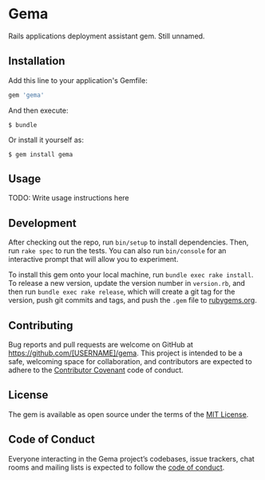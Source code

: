 # Gema

Rails applications deployment assistant gem. Still unnamed.

## Installation

Add this line to your application's Gemfile:

```ruby
gem 'gema'
```

And then execute:

    $ bundle

Or install it yourself as:

    $ gem install gema

## Usage

TODO: Write usage instructions here

## Development

After checking out the repo, run `bin/setup` to install dependencies. Then, run `rake spec` to run the tests. You can also run `bin/console` for an interactive prompt that will allow you to experiment.

To install this gem onto your local machine, run `bundle exec rake install`. To release a new version, update the version number in `version.rb`, and then run `bundle exec rake release`, which will create a git tag for the version, push git commits and tags, and push the `.gem` file to [rubygems.org](https://rubygems.org).

## Contributing

Bug reports and pull requests are welcome on GitHub at https://github.com/[USERNAME]/gema. This project is intended to be a safe, welcoming space for collaboration, and contributors are expected to adhere to the [Contributor Covenant](http://contributor-covenant.org) code of conduct.

## License

The gem is available as open source under the terms of the [MIT License](http://opensource.org/licenses/MIT).

## Code of Conduct

Everyone interacting in the Gema project’s codebases, issue trackers, chat rooms and mailing lists is expected to follow the [code of conduct](https://github.com/[USERNAME]/gema/blob/master/CODE_OF_CONDUCT.md).
